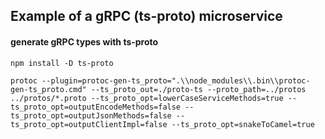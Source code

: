 ## Example of a gRPC (ts-proto) microservice


#### generate gRPC types with ts-proto

```
npm install -D ts-proto

protoc --plugin=protoc-gen-ts_proto=".\\node_modules\\.bin\\protoc-gen-ts_proto.cmd" --ts_proto_out=./proto-ts --proto_path=../protos ../protos/*.proto --ts_proto_opt=lowerCaseServiceMethods=true --ts_proto_opt=outputEncodeMethods=false --ts_proto_opt=outputJsonMethods=false --ts_proto_opt=outputClientImpl=false --ts_proto_opt=snakeToCamel=true
```
